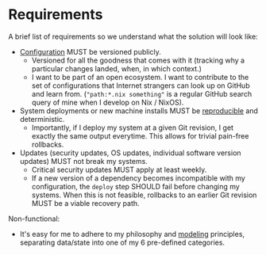 # Requirements

A brief list of requirements so we understand what the solution will look like:

- [Configuration](model.md#configuration) MUST be versioned publicly.
  - Versioned for all the goodness that comes with it (tracking why a particular changes landed,
    when, in which context.)
  - I want to be part of an open ecosystem. I want to contribute to the set of configurations that
    Internet strangers can look up on GitHub and learn from. (`"path:*.nix something"` is a regular
    GitHub search query of mine when I develop on Nix / NixOS).
- System deployments or new machine installs MUST be
  [reproducible](https://en.wikipedia.org/wiki/Reproducible_builds) and deterministic.
  - Importantly, if I deploy my system at a given Git revision, I get exactly the same output
    everytime. This allows for trivial pain-free rollbacks.
- Updates (security updates, OS updates, individual software version updates) MUST not break my
  systems.
  - Critical security updates MUST apply at least weekly.
  - If a new version of a dependency becomes incompatible with my configuration, the `deploy` step
    SHOULD fail before changing my systems. When this is not feasible, rollbacks to an earlier Git
    revision MUST be a viable recovery path.

Non-functional:

- It's easy for me to adhere to my philosophy and [modeling](model.md) principles, separating
  data/state into one of my 6 pre-defined categories.
